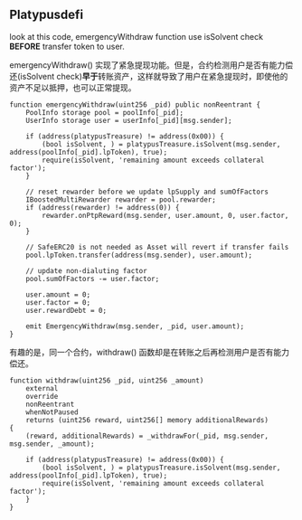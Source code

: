 ## Platypusdefi

look at this code, emergencyWithdraw function use isSolvent check **BEFORE** transfer token to user.

emergencyWithdraw() 实现了紧急提现功能。但是，合约检测用户是否有能力偿还(isSolvent check)**早于**转账资产，这样就导致了用户在紧急提现时，即使他的资产不足以抵押，也可以正常提现。

``` solidity
function emergencyWithdraw(uint256 _pid) public nonReentrant {
    PoolInfo storage pool = poolInfo[_pid];
    UserInfo storage user = userInfo[_pid][msg.sender];

    if (address(platypusTreasure) != address(0x00)) {
        (bool isSolvent, ) = platypusTreasure.isSolvent(msg.sender, address(poolInfo[_pid].lpToken), true);
        require(isSolvent, 'remaining amount exceeds collateral factor');
    }

    // reset rewarder before we update lpSupply and sumOfFactors
    IBoostedMultiRewarder rewarder = pool.rewarder;
    if (address(rewarder) != address(0)) {
        rewarder.onPtpReward(msg.sender, user.amount, 0, user.factor, 0);
    }

    // SafeERC20 is not needed as Asset will revert if transfer fails
    pool.lpToken.transfer(address(msg.sender), user.amount);

    // update non-dialuting factor
    pool.sumOfFactors -= user.factor;

    user.amount = 0;
    user.factor = 0;
    user.rewardDebt = 0;

    emit EmergencyWithdraw(msg.sender, _pid, user.amount);
}
```

有趣的是，同一个合约，withdraw() 函数却是在转账之后再检测用户是否有能力偿还。

``` solidity
function withdraw(uint256 _pid, uint256 _amount)
    external
    override
    nonReentrant
    whenNotPaused
    returns (uint256 reward, uint256[] memory additionalRewards)
{
    (reward, additionalRewards) = _withdrawFor(_pid, msg.sender, msg.sender, _amount);

    if (address(platypusTreasure) != address(0x00)) {
        (bool isSolvent, ) = platypusTreasure.isSolvent(msg.sender, address(poolInfo[_pid].lpToken), true);
        require(isSolvent, 'remaining amount exceeds collateral factor');
    }
}
```
